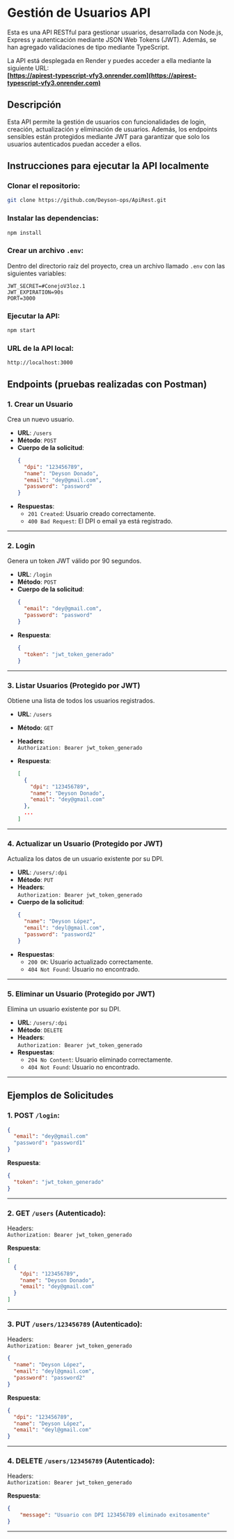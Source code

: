 # Gestión de Usuarios API

Esta es una API RESTful para gestionar usuarios, desarrollada con Node.js, Express y autenticación mediante JSON Web Tokens (JWT). Además, se han agregado validaciones de tipo mediante TypeScript.

La API está desplegada en Render y puedes acceder a ella mediante la siguiente URL:  
**[https://apirest-typescript-vfy3.onrender.com](https://apirest-typescript-vfy3.onrender.com)**

## Descripción

Esta API permite la gestión de usuarios con funcionalidades de login, creación, actualización y eliminación de usuarios. Además, los endpoints sensibles están protegidos mediante JWT para garantizar que solo los usuarios autenticados puedan acceder a ellos.

## Instrucciones para ejecutar la API localmente

### Clonar el repositorio:

```bash
git clone https://github.com/Deyson-ops/ApiRest.git
```

### Instalar las dependencias:

```bash
npm install
```

### Crear un archivo `.env`:

Dentro del directorio raíz del proyecto, crea un archivo llamado `.env` con las siguientes variables:

```
JWT_SECRET=#ConejoV3loz.1
JWT_EXPIRATION=90s
PORT=3000
```

### Ejecutar la API:

```bash
npm start
```

### URL de la API local:

```
http://localhost:3000
```

## Endpoints (pruebas realizadas con Postman)

### 1. **Crear un Usuario**

Crea un nuevo usuario.

- **URL**: `/users`
- **Método**: `POST`
- **Cuerpo de la solicitud**:
  ```json
  {
    "dpi": "123456789",
    "name": "Deyson Donado",
    "email": "dey@gmail.com",
    "password": "password"
  }
  ```
- **Respuestas**:
  - `201 Created`: Usuario creado correctamente.
  - `400 Bad Request`: El DPI o email ya está registrado.

---

### 2. **Login**

Genera un token JWT válido por 90 segundos.

- **URL**: `/login`
- **Método**: `POST`
- **Cuerpo de la solicitud**:
  ```json
  {
    "email": "dey@gmail.com",
    "password": "password"
  }
  ```
- **Respuesta**:
  ```json
  {
    "token": "jwt_token_generado"
  }
  ```

---

### 3. **Listar Usuarios** (Protegido por JWT)

Obtiene una lista de todos los usuarios registrados.

- **URL**: `/users`
- **Método**: `GET`
- **Headers**:  
  `Authorization: Bearer jwt_token_generado`

- **Respuesta**:
  ```json
  [
    {
      "dpi": "123456789",
      "name": "Deyson Donado",
      "email": "dey@gmail.com"
    },
    ...
  ]
  ```

---

### 4. **Actualizar un Usuario** (Protegido por JWT)

Actualiza los datos de un usuario existente por su DPI.

- **URL**: `/users/:dpi`
- **Método**: `PUT`
- **Headers**:  
  `Authorization: Bearer jwt_token_generado`
- **Cuerpo de la solicitud**:
  ```json
  {
    "name": "Deyson López",
    "email": "deyl@gmail.com",
    "password": "password2"
  }
  ```
- **Respuestas**:
  - `200 OK`: Usuario actualizado correctamente.
  - `404 Not Found`: Usuario no encontrado.

---

### 5. **Eliminar un Usuario** (Protegido por JWT)

Elimina un usuario existente por su DPI.

- **URL**: `/users/:dpi`
- **Método**: `DELETE`
- **Headers**:  
  `Authorization: Bearer jwt_token_generado`
- **Respuestas**:
  - `204 No Content`: Usuario eliminado correctamente.
  - `404 Not Found`: Usuario no encontrado.

---

## Ejemplos de Solicitudes

### 1. **POST** `/login`:

```json
{
  "email": "dey@gmail.com"
  "password": "password1"
}
```

**Respuesta**:
```json
{
  "token": "jwt_token_generado"
}
```

---

### 2. **GET** `/users` (Autenticado):

Headers:  
`Authorization: Bearer jwt_token_generado`

**Respuesta**:
```json
[
  {
    "dpi": "123456789",
    "name": "Deyson Donado",
    "email": "dey@gmail.com"
  }
]
```

---

### 3. **PUT** `/users/123456789` (Autenticado):

Headers:  
`Authorization: Bearer jwt_token_generado`

```json
{
  "name": "Deyson López",
  "email": "deyl@gmail.com",
  "password": "password2"
}
```

**Respuesta**:
```json
{
  "dpi": "123456789",
  "name": "Deyson López",
  "email": "deyl@gmail.com"
}
```

---

### 4. **DELETE** `/users/123456789` (Autenticado):

Headers:  
`Authorization: Bearer jwt_token_generado`

**Respuesta**:
```json
{
    "message": "Usuario con DPI 123456789 eliminado exitosamente"
}
```

---
